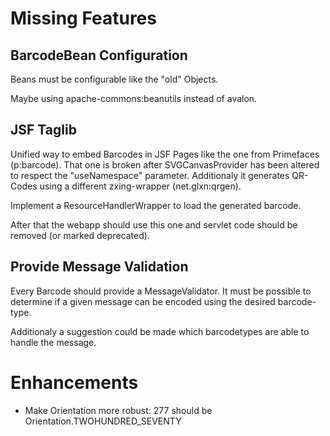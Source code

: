 Missing Features
================

BarcodeBean Configuration
-------------------------
Beans must be configurable like the "old" Objects.

Maybe using apache-commons:beanutils instead of avalon.

JSF Taglib
----------
Unified way to embed Barcodes in JSF Pages like
the one from Primefaces (p:barcode).
That one is broken after SVGCanvasProvider has been altered to
respect the "useNamespace" parameter. Additionaly it generates
QR-Codes using a different zxing-wrapper (net.glxn:qrgen).

Implement a ResourceHandlerWrapper to load the generated barcode.

After that the webapp should use this one and servlet code should
be removed (or marked deprecated).

Provide Message Validation
--------------------------
Every Barcode should provide a MessageValidator.
It must be possible to determine if a given message can be encoded
using the desired barcode-type.

Additionaly a suggestion could be made which barcodetypes are able to
handle the message.

Enhancements
============
* Make Orientation more robust: 277 should be Orientation.TWOHUNDRED_SEVENTY
